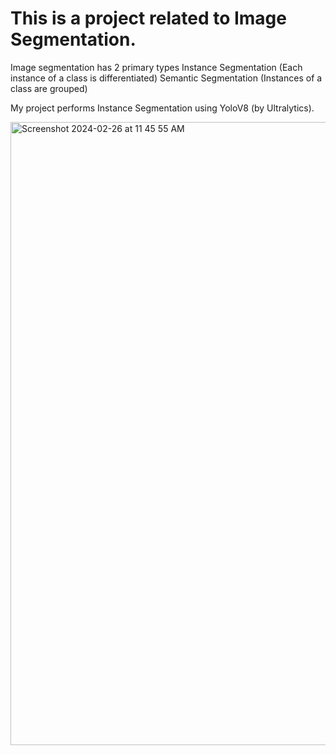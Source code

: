 # This is a project related to Image Segmentation. 
Image segmentation has 2 primary types 
Instance Segmentation (Each instance of a class is differentiated)
Semantic Segmentation (Instances of a class are grouped)

My project performs Instance Segmentation using YoloV8 (by Ultralytics).

<img width="997" alt="Screenshot 2024-02-26 at 11 45 55 AM" src="https://github.com/saada865/Image_Segmentation/assets/80025562/b93b6fbc-938f-4cd2-adb2-03c2f168a551">
